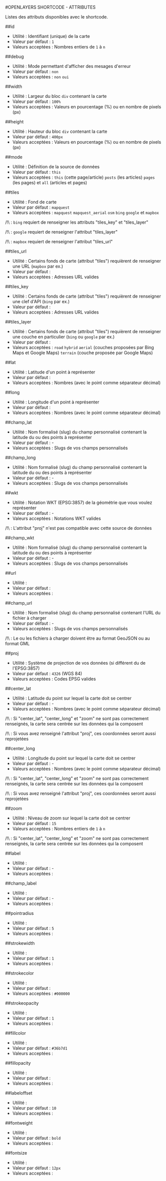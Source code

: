 #OPENLAYERS SHORTCODE - ATTRIBUTES

Listes des attributs disponibles avec le shortcode.

##id

- Utilité : Identifiant (unique) de la carte
- Valeur par défaut : `1`
- Valeurs acceptées : Nombres entiers de `1` à `n`

##debug

- Utilité : Mode permettant d'afficher des mesages d'erreur
- Valeur par défaut : `non`
- Valeurs acceptées : `non` `oui`

##width

- Utilité : Largeur du bloc `div` contenant la carte
- Valeur par défaut : `100%`
- Valeurs acceptées : Valeurs en pourcentage (%) ou en nombre de pixels (px)

##height

- Utilité : Hauteur du bloc `div` contenant la carte
- Valeur par défaut : `400px`
- Valeurs acceptées : Valeurs en pourcentage (%) ou en nombre de pixels (px)

##mode

- Utilité : Définition de la source de données
- Valeur par défaut : `this`
- Valeurs acceptées : `this` (cette page/article) `posts` (les articles) `pages` (les pages) et `all` (articles et pages)

##tiles

- Utilité : Fond de carte
- Valeur par défaut : `mapquest`
- Valeurs acceptées : `mapquest` `mapquest_aerial` `osm` `bing` `google` et `mapbox`

/!\ : `bing` requiert de renseigner les attributs "tiles_key" et "tiles_layer"

/!\ : `google` requiert de renseigner l'attribut "tiles_layer"

/!\ : `mapbox` requiert de renseigner l'attribut "tiles_url"

##tiles_url

- Utilité : Certains fonds de carte (attribut "tiles") requièrent de renseigner une URL (`mapbox` par ex.)
- Valeur par défaut :
- Valeurs acceptées : Adresses URL valides

##tiles_key

- Utilité : Certains fonds de carte (attribut "tiles") requièrent de renseigner une clef d'API (`bing` par ex.)
- Valeur par défaut :
- Valeurs acceptées : Adresses URL valides

##tiles_layer

- Utilité : Certains fonds de carte (attribut "tiles") requièrent de renseigner une couche en particulier (`bing` ou `google` par ex.)
- Valeur par défaut :
- Valeurs acceptées : `road` `hybrid` `aerial` (couches proposées par Bing Maps et Google Maps) `terrain` (couche proposée par Google Maps)

##lat

- Utilité : Latitude d'un point à représenter
- Valeur par défaut : 
- Valeurs acceptées : Nombres (avec le point comme séparateur décimal)

##long

- Utilité : Longitude d'un point à représenter
- Valeur par défaut : 
- Valeurs acceptées : Nombres (avec le point comme séparateur décimal)

##champ_lat

- Utilité : Nom formalisé (slug) du champ personnalisé contenant la latitude du ou des points à représenter
- Valeur par défaut : -
- Valeurs acceptées : Slugs de vos champs personnalisés

##champ_long

- Utilité : Nom formalisé (slug) du champ personnalisé contenant la latitude du ou des points à représenter
- Valeur par défaut : -
- Valeurs acceptées : Slugs de vos champs personnalisés

##wkt

- Utilité : Notation WKT (EPSG:3857) de la géométrie que vous voulez représenter
- Valeur par défaut : -
- Valeurs acceptées : Notations WKT valides

/!\ : L'attribut "proj" n'est pas compatible avec cette source de données

##champ_wkt

- Utilité : Nom formalisé (slug) du champ personnalisé contenant la latitude du ou des points à représenter
- Valeur par défaut : -
- Valeurs acceptées : Slugs de vos champs personnalisés

##url

- Utilité : 
- Valeur par défaut : 
- Valeurs acceptées : 

##champ_url

- Utilité :  Nom formalisé (slug) du champ personnalisé contenant l'URL du fichier à charger
- Valeur par défaut : -
- Valeurs acceptées : Slugs de vos champs personnalisés

/!\ : Le ou les fichiers à charger doivent être au format GeoJSON ou au format GML

##proj

- Utilité : Système de projection de vos données (si différent du de l'EPSG:3857)
- Valeur par défaut : `4326` (WGS 84)
- Valeurs acceptées : Codes EPSG valides

##center_lat

- Utilité : Latitude du point sur lequel la carte doit se centrer
- Valeur par défaut : -
- Valeurs acceptées : Nombres (avec le point comme séparateur décimal)

/!\ : Si "center_lat", "center_long" et "zoom" ne sont pas correctement renseignés, la carte sera centrée sur les données qui la composent

/!\ : Si vous avez renseigné l'attribut "proj", ces coordonnées seront aussi reprojetées

##center_long

- Utilité : Longitude du point sur lequel la carte doit se centrer
- Valeur par défaut : -
- Valeurs acceptées : Nombres (avec le point comme séparateur décimal)

/!\ : Si "center_lat", "center_long" et "zoom" ne sont pas correctement renseignés, la carte sera centrée sur les données qui la composent

/!\ : Si vous avez renseigné l'attribut "proj", ces coordonnées seront aussi reprojetées

##zoom

- Utilité : Niveau de zoom sur lequel la carte doit se centrer
- Valeur par défaut : `15`
- Valeurs acceptées : Nombres entiers de `1` à `n`

/!\ : Si "center_lat", "center_long" et "zoom" ne sont pas correctement renseignés, la carte sera centrée sur les données qui la composent

##label

- Utilité : 
- Valeur par défaut : -
- Valeurs acceptées : 

##champ_label

- Utilité : 
- Valeur par défaut : -
- Valeurs acceptées :

##pointradius

- Utilité : 
- Valeur par défaut : `5`
- Valeurs acceptées : 

##strokewidth

- Utilité : 
- Valeur par défaut : `1`
- Valeurs acceptées : 

##strokecolor

- Utilité : 
- Valeur par défaut : 
- Valeurs acceptées : `#000000`

##strokeopacity

- Utilité : 
- Valeur par défaut : `1`
- Valeurs acceptées : 

##fillcolor

- Utilité : 
- Valeur par défaut : `#36b7d1`
- Valeurs acceptées : 

##fillopacity

- Utilité : 
- Valeur par défaut : 
- Valeurs acceptées : 

##labeloffset

- Utilité : 
- Valeur par défaut : `10`
- Valeurs acceptées : 

##fontweight

- Utilité : 
- Valeur par défaut : `bold`
- Valeurs acceptées : 

##fontsize

- Utilité : 
- Valeur par défaut : `12px`
- Valeurs acceptées : 
